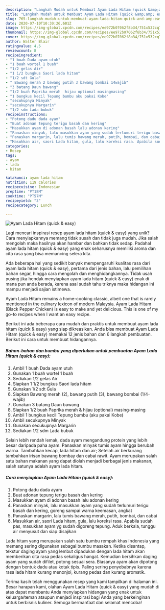 ```yaml
---
description: "Langkah Mudah untuk Membuat Ayam Lada Hitam (quick &amp;amp; easy) yang Enak"
title: "Langkah Mudah untuk Membuat Ayam Lada Hitam (quick &amp;amp; easy) yang Enak"
slug: 765-langkah-mudah-untuk-membuat-ayam-lada-hitam-quick-and-amp-easy-yang-enak
date: 2020-07-10T10:30:26.601Z
image: https://img-global.cpcdn.com/recipes/ee972b07062f8b34/751x532cq70/ayam-lada-hitam-quick-easy-foto-resep-utama.jpg
thumbnail: https://img-global.cpcdn.com/recipes/ee972b07062f8b34/751x532cq70/ayam-lada-hitam-quick-easy-foto-resep-utama.jpg
cover: https://img-global.cpcdn.com/recipes/ee972b07062f8b34/751x532cq70/ayam-lada-hitam-quick-easy-foto-resep-utama.jpg
author: Walter Blair
ratingvalue: 4.5
reviewcount: 8
recipeingredient:
- "1 buah Dada ayam utuh"
- "1 buah wortel 1 buah"
- "1/2 gelas Air"
- "1 1/2 bungkus Saori lada hitam"
- "1/2 sdt Gula"
- " Bawang merah 2 bawang putih 3 bawang bombai 14wajib"
- "3 batang Daun bawang"
- "1/2 buah Paprika merah  hijau optional masingmasing"
- "1 bungkus kecil Tepung bumbu aku pakai Kobe"
- "secukupnya Minyak"
- "secukupnya Margarin"
- "1/2 sdm Lada bubuk"
recipeinstructions:
- "Potong dadu dada ayam"
- "Buat adonan tepung terigu basah dan kering"
- "Masukkan ayam di adonan basah lalu adonan kering"
- "Panaskan minyak, lalu masukkan ayam yang sudah terlumuri terigu basah dan kering, goreng sampai warna keemasan, angkat"
- "Panaskan margarin, lalu tumis bawang merah, putih, bombai, dan cabai"
- "Masukkan air, saori Lada hitam, gula, lalu koreksi rasa. Apabila sudah pas, masukkan ayam yg sudah digoreng tepung. Aduk berkala, tunggu air menyusut dan siap disajikan"
categories:
- Resep
tags:
- ayam
- lada
- hitam

katakunci: ayam lada hitam 
nutrition: 119 calories
recipecuisine: Indonesian
preptime: "PT18M"
cooktime: "PT57M"
recipeyield: "3"
recipecategory: Lunch

---
```



![Ayam Lada Hitam (quick &amp; easy)](https://img-global.cpcdn.com/recipes/ee972b07062f8b34/751x532cq70/ayam-lada-hitam-quick-easy-foto-resep-utama.jpg)

Lagi mencari inspirasi resep ayam lada hitam (quick &amp; easy) yang unik? Cara menyiapkannya memang tidak susah dan tidak juga mudah. Jika salah mengolah maka hasilnya akan hambar dan bahkan tidak sedap. Padahal ayam lada hitam (quick &amp; easy) yang enak seharusnya memiliki aroma dan cita rasa yang bisa memancing selera kita.

Ada beberapa hal yang sedikit banyak mempengaruhi kualitas rasa dari ayam lada hitam (quick &amp; easy), pertama dari jenis bahan, lalu pemilihan bahan segar, hingga cara mengolah dan menghidangkannya. Tidak usah pusing jika hendak menyiapkan ayam lada hitam (quick &amp; easy) enak di mana pun anda berada, karena asal sudah tahu triknya maka hidangan ini mampu menjadi sajian istimewa.

Ayam Lada Hitam remains a home-cooking classic, albeit one that is rarely mentioned in the culinary lexicon of modern Malaysia. Ayam Lada Hitam (Black Pepper Chicken) is easy to make and yet delicious. This is one of my go-to recipes when I want an easy recipe.


Berikut ini ada beberapa cara mudah dan praktis untuk membuat ayam lada hitam (quick &amp; easy) yang siap dikreasikan. Anda bisa membuat Ayam Lada Hitam (quick &amp; easy) memakai 12 jenis bahan dan 6 langkah pembuatan. Berikut ini cara untuk membuat hidangannya.

<!--inarticleads1-->

##### Bahan-bahan dan bumbu yang diperlukan untuk pembuatan Ayam Lada Hitam (quick &amp; easy):

1. Ambil 1 buah Dada ayam utuh
1. Gunakan 1 buah wortel 1 buah
1. Sediakan 1/2 gelas Air
1. Siapkan 1 1/2 bungkus Saori lada hitam
1. Gunakan 1/2 sdt Gula
1. Siapkan  Bawang merah (2), bawang putih (3), bawang bombai (1/4-wajib)
1. Gunakan 3 batang Daun bawang
1. Siapkan 1/2 buah Paprika merah &amp; hijau (optional) masing-masing
1. Ambil 1 bungkus kecil Tepung bumbu (aku pakai Kobe)
1. Ambil secukupnya Minyak
1. Gunakan secukupnya Margarin
1. Sediakan 1/2 sdm Lada bubuk


Selain lebih rendah lemak, dada ayam mengandung protein yang lebih besar daripada paha ayam. Panaskan minyak tumis ayam hingga berubah warna. Tambahkan kecap, lada hitam dan air; Setelah air berkurang tambahkan irisan bawang bombay dan cabai rawit. Ayam merupakan salah satu bahan makanan yang dapat diolah menjadi berbagai jenis makanan, salah satunya adalah ayam lada hitam. 

<!--inarticleads2-->

##### Cara menyiapkan Ayam Lada Hitam (quick &amp; easy):

1. Potong dadu dada ayam
1. Buat adonan tepung terigu basah dan kering
1. Masukkan ayam di adonan basah lalu adonan kering
1. Panaskan minyak, lalu masukkan ayam yang sudah terlumuri terigu basah dan kering, goreng sampai warna keemasan, angkat
1. Panaskan margarin, lalu tumis bawang merah, putih, bombai, dan cabai
1. Masukkan air, saori Lada hitam, gula, lalu koreksi rasa. Apabila sudah pas, masukkan ayam yg sudah digoreng tepung. Aduk berkala, tunggu air menyusut dan siap disajikan


Lada hitam yang merupakan salah satu bumbu rempah khas Indonesia yang memang sering digunakan sebagai bumbu masakan. Ketika disantap, tekstur daging ayam yang lembut dipadukan dengan lada hitam akan memberikan cita rasa pedas sekaligus hangat. Kemudian bersihkan daging ayam yang sudah difilet, potong sesuai sera. Biasanya ayam akan dipotong dengan bentuk dadu atau kotak tipis. Paling sering penyebabnya karena rasa lada hitam kurang menonjol, kurang pedas dan kurang aromatik. 

Terima kasih telah menggunakan resep yang kami tampilkan di halaman ini. Besar harapan kami, olahan Ayam Lada Hitam (quick &amp; easy) yang mudah di atas dapat membantu Anda menyiapkan hidangan yang enak untuk keluarga/teman ataupun menjadi inspirasi bagi Anda yang berkeinginan untuk berbisnis kuliner. Semoga bermanfaat dan selamat mencoba!
